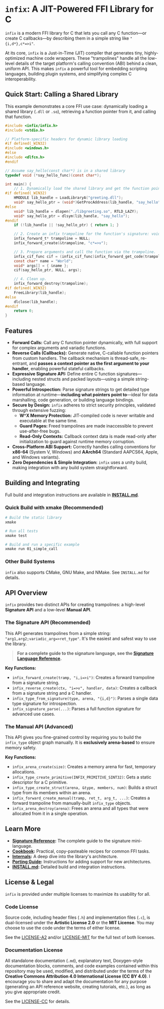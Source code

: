 # `infix`: A JIT-Powered FFI Library for C

`infix` is a modern FFI library for C that lets you call any C function—or create C callbacks—by describing them in a simple string like `"{i,d*},c*=>i"`.

At its core, `infix` is a Just-in-Time (JIT) compiler that generates tiny, highly-optimized machine code wrappers. These "trampolines" handle all the low-level details of the target platform's calling convention (ABI) behind a clean, uniform API. This makes `infix` a powerful tool for embedding scripting languages, building plugin systems, and simplifying complex C interoperability.

## Quick Start: Calling a Shared Library

This example demonstrates a core FFI use case: dynamically loading a shared library (`.dll` or `.so`), retrieving a function pointer from it, and calling that function.

```c
#include <infix/infix.h>
#include <stdio.h>

// Platform-specific headers for dynamic library loading
#if defined(_WIN32)
#include <windows.h>
#else
#include <dlfcn.h>
#endif

// Assume say_hello(const char*) is in a shared library
typedef void (*say_hello_func)(const char*);

int main() {
    // 1. Dynamically load the shared library and get the function pointer.
#if defined(_WIN32)
    HMODULE lib_handle = LoadLibraryA("greeting.dll");
    void* say_hello_ptr = (void*)GetProcAddress(lib_handle, "say_hello");
#else
    void* lib_handle = dlopen("./libgreeting.so", RTLD_LAZY);
    void* say_hello_ptr = dlsym(lib_handle, "say_hello");
#endif
    if (!lib_handle || !say_hello_ptr) { return 1; }

    // 2. Create an infix trampoline for the function's signature: void(const char*)
    infix_forward_t* trampoline = NULL;
    infix_forward_create(&trampoline, "c*=>v");

    // 3. Prepare arguments and call the function via the trampoline.
    infix_cif_func cif = (infix_cif_func)infix_forward_get_code(trampoline);
    const char* name = "World";
    void* args[] = { &name };
    cif(say_hello_ptr, NULL, args);

    // 4. Clean up.
    infix_forward_destroy(trampoline);
#if defined(_WIN32)
    FreeLibrary(lib_handle);
#else
    dlclose(lib_handle);
#endif
    return 0;
}
```

## Features

-   **Forward Calls:** Call any C function pointer dynamically, with full support for complex arguments and variadic functions.
-   **Reverse Calls (Callbacks):** Generate native, C-callable function pointers from custom handlers. The callback mechanism is thread-safe, re-entrant, and **passes a context pointer as the first argument to your handler**, enabling powerful stateful callbacks.
-   **Expressive Signature API:** Define entire C function signatures—including nested structs and packed layouts—using a simple string-based language.
-   **Powerful Introspection:** Parse signature strings to get detailed type information at runtime—**including what pointers point to**—ideal for data marshalling, code generation, or building language bindings.
-   **Secure by Design:** `infix` adheres to strict security principles, validated through extensive fuzzing:
    -   **W^X Memory Protection:** JIT-compiled code is never writable and executable at the same time.
    -   **Guard Pages:** Freed trampolines are made inaccessible to prevent use-after-free bugs.
    -   **Read-Only Contexts:** Callback context data is made read-only after initialization to guard against runtime memory corruption.
-   **Cross-Platform ABI Support:** Correctly handles calling conventions for **x86-64** (System V, Windows) and **AArch64** (Standard AAPCS64, Apple, and Windows variants).
-   **Zero Dependencies & Simple Integration:** `infix` uses a unity build, making integration with any build system straightforward.

## Building and Integrating

Full build and integration instructions are available in **[INSTALL.md](INSTALL.md)**.

### Quick Build with xmake (Recommended)

```bash
# Build the static library
xmake

# Run all tests
xmake test

# Build and run a specific example
xmake run 01_simple_call
```

### Other Build Systems

`infix` also supports CMake, GNU Make, and NMake. See `INSTALL.md` for details.

## API Overview

`infix` provides two distinct APIs for creating trampolines: a high-level **Signature API** and a low-level **Manual API**.

### The Signature API (Recommended)

This API generates trampolines from a simple string: `"arg1,arg2;variadic_arg=>ret_type"`. It's the easiest and safest way to use the library.

> **For a complete guide to the signature language, see the [Signature Language Reference](docs/signatures.md).**

**Key Functions:**
-   `infix_forward_create(tramp, "i,i=>i")`: Creates a forward trampoline from a signature string.
-   `infix_reverse_create(ctx, "i=>v", handler, data)`: Creates a callback from a signature string and a C handler.
-   `infix_type_from_signature(type, arena, "{i,d}")`: Parses a single data type signature for introspection.
-   `infix_signature_parse(...)`: Parses a full function signature for advanced use cases.

### The Manual API (Advanced)

This API gives you fine-grained control by requiring you to build the `infix_type` object graph manually. It is **exclusively arena-based** to ensure memory safety.

**Key Functions:**
-   `infix_arena_create(size)`: Creates a memory arena for fast, temporary allocations.
-   `infix_type_create_primitive(INFIX_PRIMITIVE_SINT32)`: Gets a static descriptor for a C primitive.
-   `infix_type_create_struct(arena, &type, members, num)`: Builds a struct type from its members within an arena.
-   `infix_forward_create_manual(tramp, ret_t, arg_t, ...)`: Creates a forward trampoline from manually-built `infix_type` objects.
-   `infix_arena_destroy(arena)`: Frees an arena and all types that were allocated from it in a single operation.

## Learn More

*   **[Signature Reference](docs/signatures.md):** The complete guide to the signature mini-language.
*   **[Cookbook](docs/cookbook.md):** Practical, copy-pasteable recipes for common FFI tasks.
*   **[Internals](docs/internals.md):** A deep dive into the library's architecture.
*   **[Porting Guide](docs/porting.md):** Instructions for adding support for new architectures.
*   **[INSTALL.md](INSTALL.md):** Detailed build and integration instructions.

## License & Legal

`infix` is provided under multiple licenses to maximize its usability for all.

### Code License

Source code, including header files (`.h`) and implementation files (`.c`), is dual-licensed under the **Artistic License 2.0** or the **MIT License**. You may choose to use the code under the terms of either license.

See the [LICENSE-A2](LICENSE-A2) and/or [LICENSE-MIT](LICENSE-MIT) for the full text of both licenses.

### Documentation License

All standalone documentation (`.md`), explanatory text, Doxygen-style documentation blocks, comments, and code examples contained within this repository may be used, modified, and distributed under the terms of the **Creative Commons Attribution 4.0 International License (CC BY 4.0)**. I encourage you to share and adapt the documentation for any purpose (generating an API reference website, creating tutorials, etc.), as long as you
give appropriate credit.

See the [LICENSE-CC](LICENSE-CC) for details.
